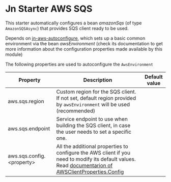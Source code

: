 # Jn Starter AWS SQS

This starter automatically configures a bean _amazonSqs_ (of type `AmazonSQSAsync`) that provides SQS client ready to be
used.

Depends on [jn-aws-autoconfigure](../jn-aws-autoconfigure/README.md), which sets up a basic common environment via the
bean _awsEnvironment_
(check its documentation to get more information about the configuration properties made available by this module)

The following properties are used to autoconfigure the `AwsEnvironment`

| Property               | Description                                                                | Default value  |
| ---------------------- | -------------------------------------------------------------------------- | -------------- |
| aws.sqs.region | Custom region for the SQS client. If not set, default region provided by `awsEnvironment` will be used (recommended) | |
| aws.sqs.endpoint  | Service endpoint to use when building the SQS client, in case the user needs to set a specific one.  | |
| aws.sqs.config.&lt;property&gt;  |  All the additional properties to configure the AWS client if you need to modify its default values. Read [documentarion of AWSClientProperties.Config](../jn-aws-autoconfigure/README.md#awsclientproperties-doc)  | |
